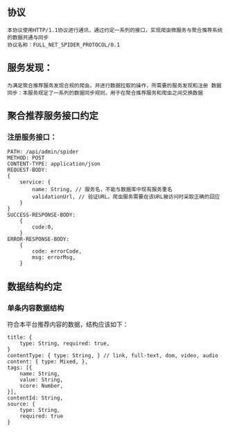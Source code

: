 ## 协议
    本协议使用HTTP/1.1协议进行通讯，通过约定一系列的接口，实现爬虫微服务与聚合推荐系统的数据共通与同步 
    协议名称：FULL_NET_SPIDER_PROTOCOL/0.1

## 服务发现：
    为满足聚合推荐服务发现合规的爬虫，并进行数据拉取的操作，所需要的服务发现和注册 数据同步：本服务规定了一系列的数据同步规则，用于在聚合推荐服务和爬虫之间交换数据

## 聚合推荐服务接口约定
### 注册服务接口：
```
PATH: /api/admin/spider
METHOD: POST
CONTENT-TYPE: application/json
REQUEST-BODY:
{
    service: {
        name: String, // 服务名，不能与数据库中现有服务重名
        validationUrl, // 验证URL，爬虫服务需要在该URL被访问时采取正确的回应
    }
}
SUCCESS-RESPONSE-BODY:
    {
        code:0,
    }
ERROR-RESPONSE-BODY:
    {
        code: errorCode,
        msg: errorMsg,
    }
```

## 数据结构约定
### 单条内容数据结构
符合本平台推荐内容的数据，结构应该如下：
```
title: {
    type: String, required: true,
}
contentType: { type: String, } // link, full-text, dom, video, audio
content: { type: Mixed, },
tags: [{
    name: String,
    value: String,
    score: Number,
}],
contentId: String,
source: {
    type: String, 
    required: true
}
```